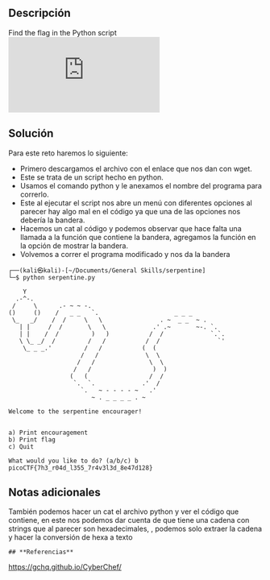 ## **Descripción**
Find the flag in the Python script![Download Python script](https://artifacts.picoctf.net/c/37/serpentine.py)
## **Solución** 
Para este reto haremos lo siguiente:
- Primero descargamos el archivo con el enlace que nos dan con wget.
- Este se trata de un script hecho en python.
- Usamos el comando python y le anexamos el nombre del programa para correrlo.
- Este al ejecutar el script nos abre un menú con diferentes opciones al parecer hay algo mal en el código ya que una de las opciones nos debería la bandera.
- Hacemos un cat al código y podemos observar que hace falta una llamada a la función que contiene la bandera, agregamos la función en la opción de mostrar la bandera.
- Volvemos a correr el programa modificado y nos da la bandera

```
┌──(kali㉿kali)-[~/Documents/General Skills/serpentine]
└─$ python serpentine.py

    Y
  .-^-.
 /     \      .- ~ ~ -.
()     ()    /   _ _   `.                     _ _ _
 \_   _/    /  /     \   \                . ~  _ _  ~ .
   | |     /  /       \   \             .' .~       ~-. `.
   | |    /  /         )   )           /  /             `.`.
   \ \_ _/  /         /   /           /  /                `'
    \_ _ _.'         /   /           (  (
                    /   /             \  \
                   /   /               \  \
                  /   /                 )  )
                 (   (                 /  /
                  `.  `.             .'  /
                    `.   ~ - - - - ~   .'
                       ~ . _ _ _ _ . ~

Welcome to the serpentine encourager!


a) Print encouragement
b) Print flag
c) Quit

What would you like to do? (a/b/c) b
picoCTF{7h3_r04d_l355_7r4v3l3d_8e47d128}

```

## **Notas adicionales**
También podemos hacer un cat el archivo python y ver el código que contiene, en este nos podemos dar cuenta de que tiene una cadena con strings que al parecer son hexadecimales, , podemos solo extraer la cadena y hacer la conversión de hexa a texto

	## **Referencias**
https://gchq.github.io/CyberChef/